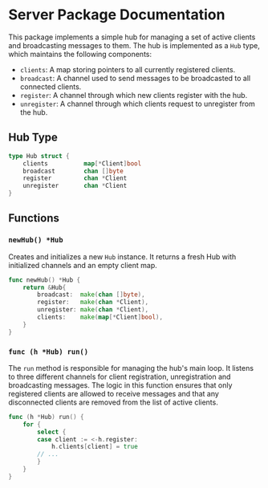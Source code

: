  # Server Package Documentation

This package implements a simple hub for managing a set of active clients and broadcasting messages to them. The hub is implemented as a `Hub` type, which maintains the following components:

- `clients`: A map storing pointers to all currently registered clients.
- `broadcast`: A channel used to send messages to be broadcasted to all connected clients.
- `register`: A channel through which new clients register with the hub.
- `unregister`: A channel through which clients request to unregister from the hub.

## Hub Type

```go
type Hub struct {
	clients          map[*Client]bool
	broadcast        chan []byte
	register         chan *Client
	unregister       chan *Client
}
```

## Functions

### `newHub() *Hub`

Creates and initializes a new `Hub` instance. It returns a fresh Hub with initialized channels and an empty client map.

```go
func newHub() *Hub {
	return &Hub{
		broadcast:  make(chan []byte),
		register:   make(chan *Client),
		unregister: make(chan *Client),
		clients:    make(map[*Client]bool),
	}
}
```

### `func (h *Hub) run()`

The `run` method is responsible for managing the hub's main loop. It listens to three different channels for client registration, unregistration and broadcasting messages. The logic in this function ensures that only registered clients are allowed to receive messages and that any disconnected clients are removed from the list of active clients.

```go
func (h *Hub) run() {
	for {
		select {
		case client := <-h.register:
			h.clients[client] = true
		// ...
		}
	}
}
```

